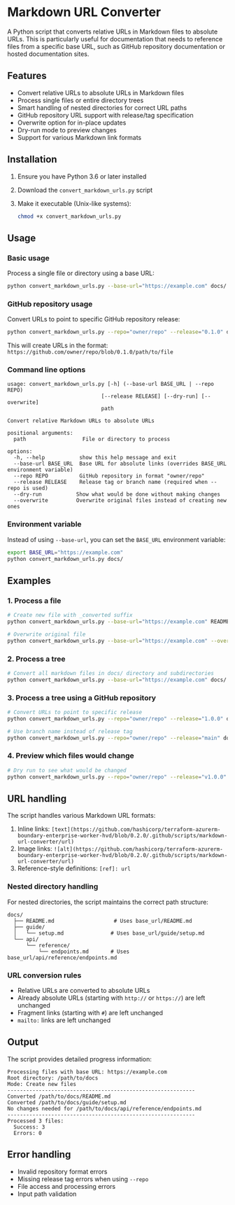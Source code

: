 # Markdown URL Converter

A Python script that converts relative URLs in Markdown files to absolute URLs. This is particularly useful for documentation that needs to reference files from a specific base URL, such as GitHub repository documentation or hosted documentation sites.

## Features

- Convert relative URLs to absolute URLs in Markdown files
- Process single files or entire directory trees
- Smart handling of nested directories for correct URL paths
- GitHub repository URL support with release/tag specification
- Overwrite option for in-place updates
- Dry-run mode to preview changes
- Support for various Markdown link formats

## Installation

1. Ensure you have Python 3.6 or later installed
2. Download the `convert_markdown_urls.py` script
3. Make it executable (Unix-like systems):

   ```bash
   chmod +x convert_markdown_urls.py
   ```

## Usage

### Basic usage

Process a single file or directory using a base URL:

```bash
python convert_markdown_urls.py --base-url="https://example.com" docs/
```

### GitHub repository usage

Convert URLs to point to specific GitHub repository release:

```bash
python convert_markdown_urls.py --repo="owner/repo" --release="0.1.0" docs/
```

This will create URLs in the format: `https://github.com/owner/repo/blob/0.1.0/path/to/file`

### Command line options

```pre
usage: convert_markdown_urls.py [-h] (--base-url BASE_URL | --repo REPO)
                              [--release RELEASE] [--dry-run] [--overwrite]
                              path

Convert relative Markdown URLs to absolute URLs

positional arguments:
  path                  File or directory to process

options:
  -h, --help           show this help message and exit
  --base-url BASE_URL  Base URL for absolute links (overrides BASE_URL environment variable)
  --repo REPO          GitHub repository in format "owner/repo"
  --release RELEASE    Release tag or branch name (required when --repo is used)
  --dry-run           Show what would be done without making changes
  --overwrite         Overwrite original files instead of creating new ones
```

### Environment variable

Instead of using `--base-url`, you can set the `BASE_URL` environment variable:

```bash
export BASE_URL="https://example.com"
python convert_markdown_urls.py docs/
```

## Examples

### 1. Process a file

```bash
# Create new file with _converted suffix
python convert_markdown_urls.py --base-url="https://example.com" README.md

# Overwrite original file
python convert_markdown_urls.py --base-url="https://example.com" --overwrite README.md
```

### 2. Process a tree

```bash
# Convert all markdown files in docs/ directory and subdirectories
python convert_markdown_urls.py --base-url="https://example.com" docs/
```

### 3. Process a tree using a GitHub repository

```bash
# Convert URLs to point to specific release
python convert_markdown_urls.py --repo="owner/repo" --release="1.0.0" docs/

# Use branch name instead of release tag
python convert_markdown_urls.py --repo="owner/repo" --release="main" docs/
```

### 4. Preview which files would change

```bash
# Dry run to see what would be changed
python convert_markdown_urls.py --repo="owner/repo" --release="v1.0.0" --dry-run docs/
```

## URL handling

The script handles various Markdown URL formats:

1. Inline links: `[text](https://github.com/hashicorp/terraform-azurerm-boundary-enterprise-worker-hvd/blob/0.2.0/.github/scripts/markdown-url-converter/url)`
2. Image links: `![alt](https://github.com/hashicorp/terraform-azurerm-boundary-enterprise-worker-hvd/blob/0.2.0/.github/scripts/markdown-url-converter/url)`
3. Reference-style definitions: `[ref]: url`

### Nested directory handling

For nested directories, the script maintains the correct path structure:

```pre
docs/
  ├── README.md                   # Uses base_url/README.md
  ├── guide/
  │   └── setup.md               # Uses base_url/guide/setup.md
  └── api/
      └── reference/
          └── endpoints.md       # Uses base_url/api/reference/endpoints.md
```

### URL conversion rules

- Relative URLs are converted to absolute URLs
- Already absolute URLs (starting with `http://` or `https://`) are left unchanged
- Fragment links (starting with `#`) are left unchanged
- `mailto:` links are left unchanged

## Output

The script provides detailed progress information:

```pre
Processing files with base URL: https://example.com
Root directory: /path/to/docs
Mode: Create new files
------------------------------------------------------------
Converted /path/to/docs/README.md
Converted /path/to/docs/guide/setup.md
No changes needed for /path/to/docs/api/reference/endpoints.md
------------------------------------------------------------
Processed 3 files:
  Success: 3
  Errors: 0
```

## Error handling

- Invalid repository format errors
- Missing release tag errors when using `--repo`
- File access and processing errors
- Input path validation
